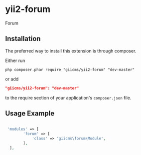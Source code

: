 yii2-forum
=================

Forum

## Installation

The preferred way to install this extension is through composer.

Either run

```
php composer.phar require "giicms/yii2-forum" "dev-master"
```
or add

```json
"giicms/yii2-forum": "dev-master"
```

to the require section of your application's `composer.json` file.

## Usage Example
~~~php

 'modules' => [
        'forum' => [
            'class' => 'giicms\forum\Module',
        ],
  ],
~~~
